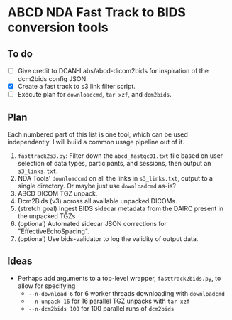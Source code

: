 # ABCD NDA Fast Track to BIDS conversion tools

## To do

- [ ] Give credit to DCAN-Labs/abcd-dicom2bids for inspiration of the dcm2bids config JSON.
- [x] Create a fast track to s3 link filter script.
- [ ] Execute plan for `downloadcmd`, `tar xzf`, and `dcm2bids`.

## Plan

Each numbered part of this list is one tool, which can be used independently. I will build a common usage pipeline out of it.

1. `fasttrack2s3.py`: Filter down the `abcd_fastqc01.txt` file based on user selection of data types, participants, and sessions, then output an `s3_links.txt`.
1. NDA Tools' `downloadcmd` on all the links in `s3_links.txt`, output to a single directory. Or maybe just use `downloadcmd` as-is?
1. ABCD DICOM TGZ unpack.
1. Dcm2Bids (v3) across all available unpacked DICOMs.
1. (stretch goal) Ingest BIDS sidecar metadata from the DAIRC present in the unpacked TGZs
1. (optional) Automated sidecar JSON corrections for "EffectiveEchoSpacing".
1. (optional) Use bids-validator to log the validity of output data.

## Ideas

- Perhaps add arguments to a top-level wrapper, `fasttrack2bids.py`, to allow for specifying
  - `--n-download 6` for 6 worker threads downloading with `downloadcmd`
  - `--n-unpack 16` for 16 parallel TGZ unpacks with `tar xzf`
  - `--n-dcm2bids 100` for 100 parallel runs of `dcm2bids`
